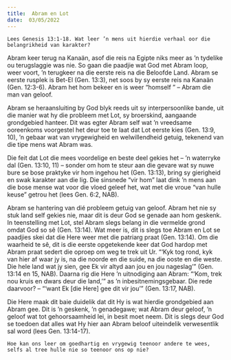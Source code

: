 ```yaml
---
title:  Abram en Lot
date:  03/05/2022
---
```


`Lees Genesis 13:1-18. Wat leer ’n mens uit hierdie verhaal oor die belangrikheid van karakter?`

Abram keer terug na Kanaän, asof die reis na Egipte niks meer as ’n tydelike ou terugslaggie was nie. So gaan die paadjie wat God met Abram loop, weer voort, ’n terugkeer na die eerste reis na die Beloofde Land. Abram se eerste rusplek is Bet-El (Gen. 13:3), net soos by sy eerste reis na Kanaän (Gen. 12:3-6). Abram het hom bekeer en is weer “homself ” – Abram die man van geloof.

Abram se heraansluiting by God blyk reeds uit sy interpersoonlike bande, uit die manier wat hy die probleem met Lot, sy broerskind, aangaande grondgebied hanteer. Dit was egter Abram self wat ’n vreedsame ooreenkoms voorgestel het deur toe te laat dat Lot eerste kies (Gen. 13:9, 10), ’n gebaar wat van vrygewigheid en welwillendheid getuig, tekenend van die tipe mens wat Abram was.

Die feit dat Lot die mees voordelige en beste deel gekies het – ’n waterryke dal (Gen. 13:10, 11) – sonder om hom te steur aan die gevare wat sy nuwe bure se bose praktyke vir hom ingehou het (Gen. 13:13), bring sy gierigheid en swak karakter aan die lig. Die sinsnede “vir hom” laat dink ’n mens aan die bose mense wat voor die vloed geleef het, wat met die vroue “van hulle keuse” getrou het (lees Gen. 6:2, NAB).

Abram se hantering van dié probleem getuig van geloof. Abram het nie sy stuk land self gekies nie, maar dit is deur God se genade aan hom geskenk. In teenstelling met Lot, stel Abram slegs belang in die vermelde grond omdat God so sê (Gen. 13:14). Wat meer is, dit is slegs toe Abram en Lot se paadjies skei dat die Here weer met die patriarg praat (Gen. 13:14). Om die waarheid te sê, dit is die eerste opgetekende keer dat God hardop met Abram praat sedert die oproep om weg te trek uit Ur. “‘Kyk tog rond, kyk van hier af waar jy is, na die noorde en die suide, na die ooste en die weste. Die hele land wat jy sien, gee Ek vir altyd aan jou en jou nageslag’” (Gen. 13:14 en 15, NAB). Daarna rig die Here ’n uitnodiging aan Abram: “‘Kom, trek nou kruis en dwars deur die land,’” as ’n inbesitnemingsgebaar. Die rede daarvoor? – “‘want Ek [die Here] gee dit vir jou’” (Gen. 13:17, NAB).

Die Here maak dit baie duidelik dat dit Hy is wat hierdie grondgebied aan Abram gee. Dit is ’n geskenk, ’n genadegawe; wat Abram deur geloof, ’n geloof wat tot gehoorsaamheid lei, in besit moet neem. Dit is slegs deur God se toedoen dat alles wat Hy hier aan Abram beloof uiteindelik verwesentlik sal word (lees Gen. 13:14-17).

`Hoe kan ons leer om goedhartig en vrygewig teenoor andere te wees, selfs al tree hulle nie so teenoor ons op nie?`